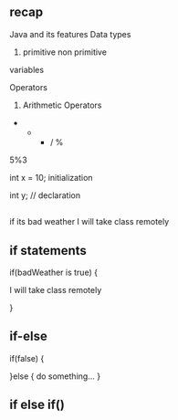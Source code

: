 ## recap 

Java and its features 
Data types 
1. primitive non primitive 


variables 


Operators 
1. Arithmetic Operators 
+ - * / %


5%3  

int x = 10;   initialization 

int y;  // declaration

## 


if its bad weather I will take class remotely 

## if statements
if(badWeather is true) {

I will take class remotely 

}


## if-else

if(false) {

}else {
do something...
}
## if else if()



















